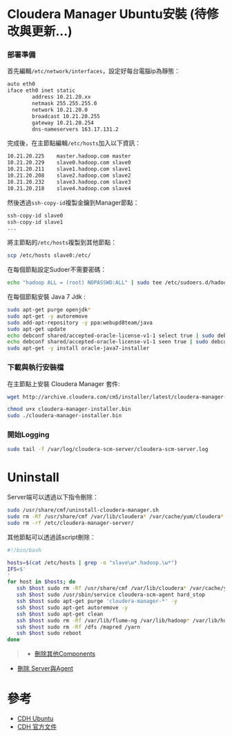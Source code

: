 # Cloudera Manager Ubuntu安裝 (待修改與更新...)
### 部署準備
首先編輯```/etc/network/interfaces```，設定好每台電腦ip為靜態：
```txt
auto eth0
iface eth0 inet static
        address 10.21.20.xx
        netmask 255.255.255.0
        network 10.21.20.0
        broadcast 10.21.20.255
        gateway 10.21.20.254
        dns-nameservers 163.17.131.2
```
完成後，在主節點編輯```/etc/hosts```加入以下資訊：
```txt
10.21.20.225	master.hadoop.com master
10.21.20.229    slave0.hadoop.com slave0
10.21.20.211    slave1.hadoop.com slave1
10.21.20.208    slave2.hadoop.com slave2
10.21.20.232    slave3.hadoop.com slave3
10.21.20.218    slave4.hadoop.com slave4
```
然後透過```ssh-copy-id```複製金鑰到Manager節點：
```sh
ssh-copy-id slave0
ssh-copy-id slave1
...
```
將主節點的```/etc/hosts```複製到其他節點：
```sh
scp /etc/hosts slave0:/etc/
```
在每個節點設定Sudoer不需要密碼：
```sh
echo "hadoop ALL = (root) NOPASSWD:ALL" | sudo tee /etc/sudoers.d/hadoop && sudo chmod 440 /etc/sudoers.d/hadoop
```
在每個節點安裝 Java 7 Jdk :
```sh
sudo apt-get purge openjdk*
sudo apt-get -y autoremove
sudo add-apt-repository -y ppa:webupd8team/java
sudo apt-get update
echo debconf shared/accepted-oracle-license-v1-1 select true | sudo debconf-set-selections
echo debconf shared/accepted-oracle-license-v1-1 seen true | sudo debconf-set-selections
sudo apt-get -y install oracle-java7-installer
```

### 下載與執行安裝檔
在主節點上安裝 Cloudera Manager 套件:
```sh
wget http://archive.cloudera.com/cm5/installer/latest/cloudera-manager-installer.bin

chmod u+x cloudera-manager-installer.bin
sudo ./cloudera-manager-installer.bin
```
### 開始Logging
```sh
sudo tail -f /var/log/cloudera-scm-server/cloudera-scm-server.log
```


# Uninstall
Server端可以透過以下指令刪除：
```sh
sudo /usr/share/cmf/uninstall-cloudera-manager.sh
sudo rm -Rf /usr/share/cmf /var/lib/cloudera* /var/cache/yum/cloudera*
sudo rm -rf /etc/cloudera-manager-server/
```

其他節點可以透過該script刪除：
```sh
#!/bin/bash

hosts=$(cat /etc/hosts | grep -o "slave\w*.hadoop.\w*")
IFS=$'
'
for host in $hosts; do
   ssh $host sudo rm -Rf /usr/share/cmf /var/lib/cloudera* /var/cache/yum/cloudera*
   ssh $host sudo /usr/sbin/service cloudera-scm-agent hard_stop
   ssh $host sudo apt-get purge 'cloudera-manager-*' -y
   ssh $host sudo apt-get autoremove -y
   ssh $host sudo apt-get clean
   ssh $host sudo rm -Rf /var/lib/flume-ng /var/lib/hadoop* /var/lib/hue /var/lib/oozie /var/lib/solr /var/lib/sqoop*
   ssh $host sudo rm -Rf /dfs /mapred /yarn
   ssh $host sudo reboot
done
```
> * [刪除其他Components](http://www.cloudera.com/content/cloudera/en/documentation/cdh5/v5-0-0/CDH5-Installation-Guide/cdh5ig_cdh_comp_uninstall.html)
* [刪除 Server與Agent](http://www.cloudera.com/content/cloudera/en/documentation/core/latest/topics/cm_ig_uninstall_cm.html)


# 參考
* [CDH Ubuntu](http://www.bogotobogo.com/Hadoop/BigData_hadoop_CDH5_Install.php)
* [CDH 官方文件](http://www.cloudera.com/content/cloudera/en/documentation/core/latest/topics/cdh_ig_cdh5_install.html)
